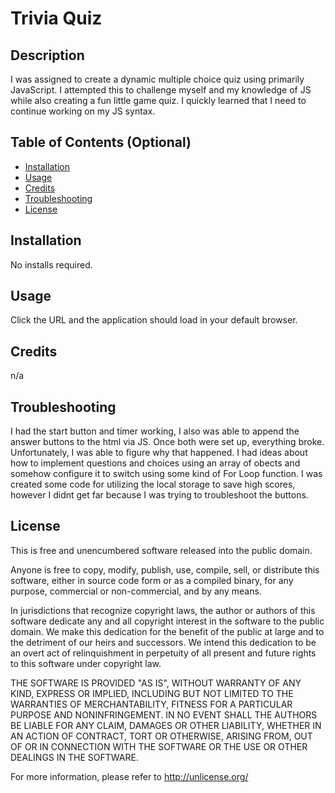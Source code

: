 # Trivia Quiz

## Description
I was assigned to create a dynamic multiple choice quiz using primarily JavaScript. I attempted this to challenge myself and my knowledge of JS while also creating a fun little game quiz. I quickly learned that I need to continue working on my JS syntax.

## Table of Contents (Optional)
- [Installation](#installation)
- [Usage](#usage)
- [Credits](#credits)
- [Troubleshooting](#Troubleshooting)
- [License](#license)

## Installation
No installs required.

## Usage
Click the URL and the application should load in your default browser.

## Credits
n/a

## Troubleshooting
I had the start button and timer working, I also was able to append the answer buttons to the html via JS. Once both were set up, everything broke. Unfortunately, I was able to figure why that happened. I had ideas about how to implement questions and choices using an array of obects and somehow configure it to switch using some kind of For Loop function. I was created some code for utilizing the local storage to save high scores, however I didnt get far because I was trying to troubleshoot the buttons. 

## License
This is free and unencumbered software released into the public domain.

Anyone is free to copy, modify, publish, use, compile, sell, or distribute this software, either in source code form or as a compiled binary, for any purpose, commercial or non-commercial, and by any means.

In jurisdictions that recognize copyright laws, the author or authors of this software dedicate any and all copyright interest in the software to the public domain. We make this dedication for the benefit of the public at large and to the detriment of our heirs and successors. We intend this dedication to be an overt act of relinquishment in perpetuity of all present and future rights to this software under copyright law.

THE SOFTWARE IS PROVIDED "AS IS", WITHOUT WARRANTY OF ANY KIND, EXPRESS OR IMPLIED, INCLUDING BUT NOT LIMITED TO THE WARRANTIES OF MERCHANTABILITY, FITNESS FOR A PARTICULAR PURPOSE AND NONINFRINGEMENT. IN NO EVENT SHALL THE AUTHORS BE LIABLE FOR ANY CLAIM, DAMAGES OR OTHER LIABILITY, WHETHER IN AN ACTION OF CONTRACT, TORT OR OTHERWISE, ARISING FROM, OUT OF OR IN CONNECTION WITH THE SOFTWARE OR THE USE OR OTHER DEALINGS IN THE SOFTWARE.

For more information, please refer to http://unlicense.org/